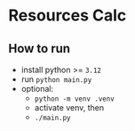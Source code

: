 # Resources Calc

## How to run
- install python >= `3.12`
- run `python main.py`
- optional:
  - `python -m venv .venv`
  - activate venv, then
  - `./main.py`
